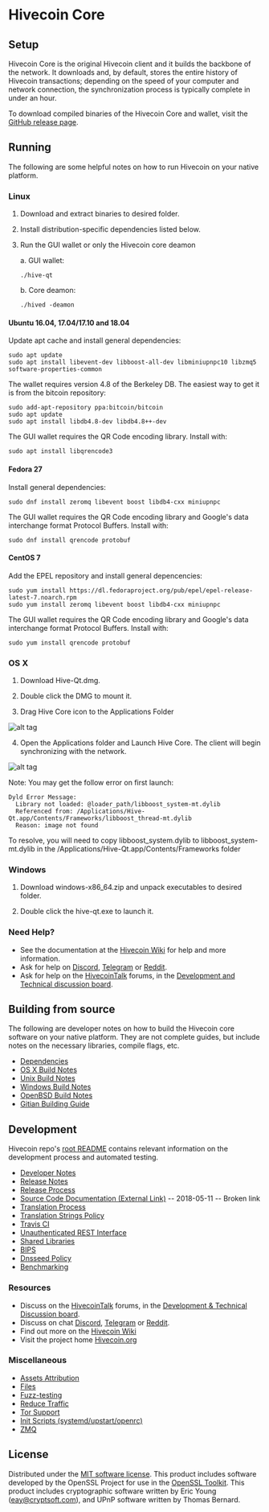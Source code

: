 Hivecoin Core
==============

Setup
---------------------
Hivecoin Core is the original Hivecoin client and it builds the backbone of the network. It downloads and, by default, stores the entire history of Hivecoin transactions; depending on the speed of your computer and network connection, the synchronization process is typically complete in under an hour.

To download compiled binaries of the Hivecoin Core and wallet, visit the [GitHub release page](https://github.com/HiveProject/Hivecoin/releases).

Running
---------------------
The following are some helpful notes on how to run Hivecoin on your native platform.

### Linux

1) Download and extract binaries to desired folder.

2) Install distribution-specific dependencies listed below.

3) Run the GUI wallet or only the Hivecoin core deamon

   a. GUI wallet:
   
   `./hive-qt`

   b. Core deamon:
   
   `./hived -deamon`

#### Ubuntu 16.04, 17.04/17.10 and 18.04

Update apt cache and install general dependencies:

```
sudo apt update
sudo apt install libevent-dev libboost-all-dev libminiupnpc10 libzmq5 software-properties-common
```

The wallet requires version 4.8 of the Berkeley DB. The easiest way to get it is from the bitcoin repository: 

```
sudo add-apt-repository ppa:bitcoin/bitcoin
sudo apt update
sudo apt install libdb4.8-dev libdb4.8++-dev
```

The GUI wallet requires the QR Code encoding library. Install with:

`sudo apt install libqrencode3`

#### Fedora 27

Install general dependencies:

`sudo dnf install zeromq libevent boost libdb4-cxx miniupnpc`

The GUI wallet requires the QR Code encoding library and Google's data interchange format Protocol Buffers. Install with:

`sudo dnf install qrencode protobuf`

#### CentOS 7

Add the EPEL repository and install general depencencies:

```
sudo yum install https://dl.fedoraproject.org/pub/epel/epel-release-latest-7.noarch.rpm
sudo yum install zeromq libevent boost libdb4-cxx miniupnpc
```

The GUI wallet requires the QR Code encoding library and Google's data interchange format Protocol Buffers. Install with:

`sudo yum install qrencode protobuf`

### OS X

1) Download Hive-Qt.dmg.

2) Double click the DMG to mount it. 

3) Drag Hive Core icon to the Applications Folder

![alt tag](https://i.imgur.com/GLhBFUV.png)

4) Open the Applications folder and Launch Hive Core. The client will begin synchronizing with the network.

![alt tag](https://i.imgur.com/v3962qo.png)

Note: You may get the follow error on first launch:
```
Dyld Error Message:
  Library not loaded: @loader_path/libboost_system-mt.dylib
  Referenced from: /Applications/Hive-Qt.app/Contents/Frameworks/libboost_thread-mt.dylib
  Reason: image not found
```
To resolve, you will need to copy libboost_system.dylib to libboost_system-mt.dylib in the /Applications/Hive-Qt.app/Contents/Frameworks folder

### Windows

1) Download windows-x86_64.zip and unpack executables to desired folder.

2) Double click the hive-qt.exe to launch it.

### Need Help?

- See the documentation at the [Hivecoin Wiki](https://hive.wiki/wiki/Hivecoin_Wiki)
for help and more information.
- Ask for help on [Discord](https://discord.gg/DUkcBst), [Telegram](https://t.me/HivecoinDev) or [Reddit](https://www.reddit.com/r/Hivecoin/).
- Ask for help on the [HivecoinTalk](https://www.hivecointalk.org/) forums, in the [Development and Technical discussion board](https://www.hivecointalk.org/?forum=661517).

Building from source
---------------------
The following are developer notes on how to build the Hivecoin core software on your native platform. They are not complete guides, but include notes on the necessary libraries, compile flags, etc.

- [Dependencies](https://github.com/HiveProject/Hivecoin/tree/master/doc/dependencies.md)
- [OS X Build Notes](https://github.com/HiveProject/Hivecoin/tree/master/doc/build-osx.md)
- [Unix Build Notes](https://github.com/HiveProject/Hivecoin/tree/master/doc/build-unix.md)
- [Windows Build Notes](https://github.com/HiveProject/Hivecoin/tree/master/doc/build-windows.md)
- [OpenBSD Build Notes](https://github.com/HiveProject/Hivecoin/tree/master/doc/build-openbsd.md)
- [Gitian Building Guide](https://github.com/HiveProject/Hivecoin/tree/master/doc/gitian-building.md)

Development
---------------------
Hivecoin repo's [root README](https://github.com/HiveProject/Hivecoin/blob/master/README.md) contains relevant information on the development process and automated testing.

- [Developer Notes](https://github.com/HiveProject/Hivecoin/blob/master/doc/developer-notes.md)
- [Release Notes](https://github.com/HiveProject/Hivecoin/blob/master/doc/release-notes.md)
- [Release Process](https://github.com/HiveProject/Hivecoin/blob/master/doc/release-process.md)
- [Source Code Documentation (External Link)](https://dev.visucore.com/hive/doxygen/) -- 2018-05-11 -- Broken link
- [Translation Process](https://github.com/HiveProject/Hivecoin/blob/master/doc/translation_process.md)
- [Translation Strings Policy](https://github.com/HiveProject/Hivecoin/blob/master/doc/translation_strings_policy.md)
- [Travis CI](https://github.com/HiveProject/Hivecoin/blob/master/doc/travis-ci.md)
- [Unauthenticated REST Interface](https://github.com/HiveProject/Hivecoin/blob/master/doc/REST-interface.md)
- [Shared Libraries](https://github.com/HiveProject/Hivecoin/blob/master/doc/shared-libraries.md)
- [BIPS](https://github.com/HiveProject/Hivecoin/blob/master/doc/bips.md)
- [Dnsseed Policy](https://github.com/HiveProject/Hivecoin/blob/master/doc/dnsseed-policy.md)
- [Benchmarking](https://github.com/HiveProject/Hivecoin/blob/master/doc/benchmarking.md)

### Resources
- Discuss on the [HivecoinTalk](https://www.hivecointalk.org/) forums, in the [Development & Technical Discussion board](https://www.hivecointalk.org/?forum=661517).
- Discuss on chat [Discord](https://discord.gg/DUkcBst), [Telegram](https://t.me/HivecoinDev) or [Reddit](https://www.reddit.com/r/Hivecoin/).
- Find out more on the [Hivecoin Wiki](https://hive.wiki/wiki/Hivecoin_Wiki)
- Visit the project home [Hivecoin.org](https://hivecoin.org)

### Miscellaneous
- [Assets Attribution](https://github.com/HiveProject/Hivecoin/blob/master/doc/assets-attribution.md)
- [Files](https://github.com/HiveProject/Hivecoin/blob/master/doc/files.md)
- [Fuzz-testing](https://github.com/HiveProject/Hivecoin/blob/master/doc/fuzzing.md)
- [Reduce Traffic](https://github.com/HiveProject/Hivecoin/blob/master/doc/reduce-traffic.md)
- [Tor Support](https://github.com/HiveProject/Hivecoin/blob/master/doc/tor.md)
- [Init Scripts (systemd/upstart/openrc)](https://github.com/HiveProject/Hivecoin/blob/master/doc/init.md)
- [ZMQ](https://github.com/HiveProject/Hivecoin/blob/master/doc/zmq.md)

License
---------------------
Distributed under the [MIT software license](https://github.com/HiveProject/Hivecoin/blob/master/COPYING).
This product includes software developed by the OpenSSL Project for use in the [OpenSSL Toolkit](https://www.openssl.org/). This product includes
cryptographic software written by Eric Young ([eay@cryptsoft.com](mailto:eay@cryptsoft.com)), and UPnP software written by Thomas Bernard.
